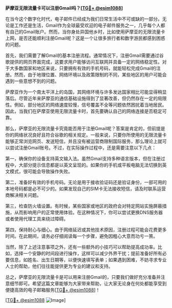 **萨摩亚无限流量卡可以注册Gmail吗？[[TG💪+ @esim1088](https://t.me/s/esim1088)]**

在当今这个数字化时代，电子邮件已经成为我们日常生活中不可或缺的一部分。无论是工作还是生活，Gmail作为全球最受欢迎的电子邮件服务之一，几乎每个人都有自己的Gmail账户。然而，当你身处异国他乡时，比如使用萨摩亚的无限流量卡上网，是否还能顺利注册Gmail呢？这是一个让很多旅行者和数字游民都感到困惑的问题。

首先，我们需要了解Gmail的基本注册流程。通常情况下，注册Gmail需要通过谷歌提供的网页界面完成，这要求用户能够访问互联网并具备一定的网络稳定性。对于大多数国家和地区来说，只要拥有有效的手机号码，就能轻松完成Gmail的注册。然而，由于地理位置、网络环境以及政策限制的不同，某些地区的用户可能会遇到一些意想不到的问题。

萨摩亚作为一个南太平洋上的岛国，其网络环境与许多发达国家相比可能显得稍显落后。尽管近年来萨摩亚的通信基础设施得到了显著改善，但仍然存在一定的局限性。例如，部分地区的网络速度较慢，信号覆盖不全等问题依然困扰着当地居民。因此，当我们在萨摩亚使用无限流量卡时，首先要确认自己的网络连接是否稳定可靠。

那么，萨摩亚的无限流量卡究竟能否用于注册Gmail呢？答案是肯定的，但前提是你的网络状况良好且符合谷歌的相关规定。一般来说，只要你所使用的无限流量卡能够正常浏览网页、发送短信，并且没有被运营商限制国际服务，那么理论上就可以尝试注册Gmail账号。不过，在实际操作过程中，还是需要注意以下几点：

第一，确保你的设备支持英文输入法。虽然Gmail支持多种语言版本，但在注册过程中，大部分提示信息都是以英文呈现的。如果你的手机或平板电脑无法切换到英文模式，很可能会导致操作失败。

第二，准备好有效的手机号码。无论是用于接收验证码还是验证身份，一部可用的本地号码都是必不可少的。如果发现自己的SIM卡无法接收短信，请及时联系运营商解决相关问题。

第三，检查防火墙设置。有时候，某些国家或地区的政府会对特定网站实施屏蔽措施，从而影响用户的正常使用体验。在这种情况下，你可以尝试更换DNS服务器或者使用代理工具来绕过障碍。

第四，保持耐心与细心。由于网络延迟或其他技术原因，注册过程可能会花费更多时间。在此期间，请务必仔细阅读每一个步骤，避免因粗心大意而功亏一篑。

当然，除了上述注意事项之外，还有一些额外的小技巧可以帮助提高成功率。比如，选择一个安静的时间段进行操作，这样可以减少外界干扰；提前准备好所有必要信息，如姓名、出生日期等，以便快速填写表单；如果遇到困难，不妨寻求专业人士的帮助，他们往往能提供更为专业的建议和支持。

总之，萨摩亚的无限流量卡是可以用来注册Gmail的，只要我们做好充分准备并注意细节即可。希望这篇文章能够为大家带来帮助，让大家无论身在何处都能享受到便捷高效的电子邮箱服务[[TG💪+ @esim1088](https://t.me/s/esim1088)]！

[[TG💪+ @esim1088](https://t.me/s/esim1088) ![Image](https://i.postimg.cc/4NQfJmqS/Snipaste-2025-05-13-00-14-12.png)]